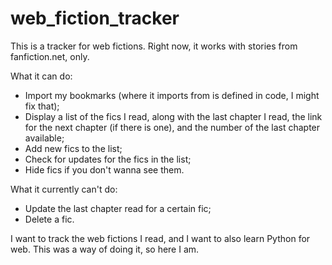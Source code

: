 # web_fiction_tracker

This is a tracker for web fictions. Right now, it works with stories from fanfiction.net, only.

What it can do:
* Import my bookmarks (where it imports from is defined in code, I might fix that);
* Display a list of the fics I read, along with the last chapter I read, the link for the next chapter (if there is one), and the number of the last chapter available;
* Add new fics to the list;
* Check for updates for the fics in the list;
* Hide fics if you don't wanna see them.

What it currently can't do:
* Update the last chapter read for a certain fic;
* Delete a fic.

I want to track the web fictions I read, and I want to also learn Python for web. This was a way of doing it, so here I am.

